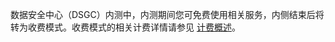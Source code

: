数据安全中心（DSGC）内测中，内测期间您可免费使用相关服务，内侧结束后将转为收费模式。收费模式的相关计费详情请参见 [计费概述](https://cloud.tencent.com/document/product/1087/35082)。

